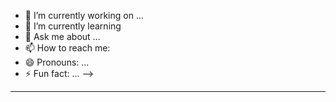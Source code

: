 - 🔭 I’m currently working on ...
- 🌱 I’m currently learning 
- 💬 Ask me about ...
- 📫 How to reach me:
- 😄 Pronouns: ...
- ⚡ Fun fact: ...
-->
----
